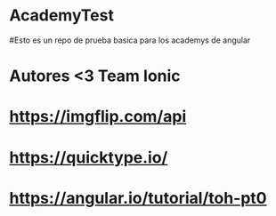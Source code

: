 # AcademyTest
#Esto es un repo de prueba basica para los academys de angular

# Autores <3 Team Ionic

# https://imgflip.com/api
# https://quicktype.io/
# https://angular.io/tutorial/toh-pt0
